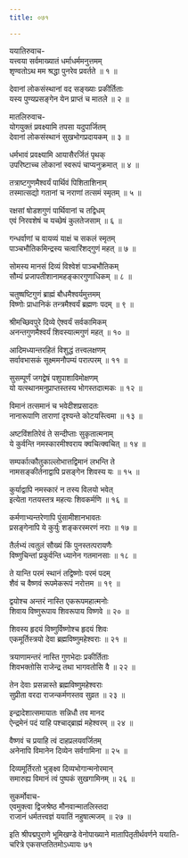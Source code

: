 ```yaml
---
title: ०७१

---
```

ययातिरुवाच-  
यत्त्वया सर्वमाख्यातं धर्माधर्ममनुत्तमम्  
शृण्वतोऽथ मम श्रद्धा पुनरेव प्रवर्तते ॥ १ ॥


देवानां लोकसंस्थानां वद सङ्ख्याः प्रकीर्तिताः  
यस्य पुण्यप्रसङ्गेन येन प्राप्तं च मातले ॥ २ ॥


मातलिरुवाच-  
योगयुक्तं प्रवक्ष्यामि तपसा यदुपार्जितम्  
देवानां लोकसंस्थानं सुखभोगप्रदायकम् ॥ ३ ॥


धर्मभावं प्रवक्ष्यामि आयासैरर्जितं पृथक्  
उपरिष्टाच्च लोकानां स्वरूपं चाप्यनुक्रमात् ॥ ४ ॥


तत्राष्टगुणमैश्वर्यं पार्थिवं पिशिताशिनाम्  
तस्मात्सद्यो गतानां च नराणां तत्समं स्मृतम् ॥ ५ ॥


रक्षसां षोडशगुणं पार्थिवानां च तद्विधम्  
एवं निरवशेषं च यच्छेषं कुलतेजसाम् ॥ ६ ॥


गन्धर्वाणां च वायव्यं याक्षं च सकलं स्मृतम्  
पाञ्चभौतिकमिन्द्रस्य चत्वारिंशद्गुणं महत् ॥ ७ ॥


सोमस्य मानसं दिव्यं विश्वेशं पाञ्चभौतिकम्  
सौम्यं प्रजापतीशानामहङ्कारगुणाधिकम् ॥ ८ ॥


चतुष्षष्टिगुणं ब्राह्मं बौधमैश्वर्यमुत्तमम्  
विष्णोः प्राधानिकं तन्त्रमैश्वर्यं ब्रह्मणः पदम् ॥ ९ ॥


श्रीमच्छिवपुरे दिव्ये ऐश्वर्यं सर्वकामिकम्  
अनन्तगुणमैश्वर्यं शिवस्यात्मगुणं महत् ॥ १० ॥


आदिमध्यान्तरहितं विशुद्धं तत्त्वलक्षणम्  
सर्वावभासकं सूक्ष्ममनौपम्यं परात्परम् ॥ ११ ॥


सुसम्पूर्णं जगद्वेषं पशुपाशाविमोक्षणम्  
यो यत्स्थानमनुप्राप्तस्तस्य भोगस्तदात्मकः ॥ १२ ॥


विमानं तत्समानं च भवेदीशप्रसादतः  
नानारूपाणि ताराणां दृश्यन्ते कोटयस्त्विमा ॥ १३ ॥


अष्टविंशतिरेवं ते सन्दीप्ताः सुकृतात्मनाम्  
ये कुर्वन्ति नमस्कारमीश्वराय क्वचित्क्वचित् ॥ १४ ॥


सम्पर्कात्कौतुकाल्लोभात्तद्विमानं लभन्ति ते  
नामसङ्कीर्तनाद्वापि प्रसङ्गेन शिवस्य यः ॥ १५ ॥


कुर्याद्वापि नमस्कारं न तस्य विलयो भवेत्  
इत्येता गतयस्तत्र महत्यः शिवकर्मणि ॥ १६ ॥


कर्मणाभ्यन्तरेणापि पुंसामीशानभावतः  
प्रसङ्गेनापि ये कुर्युः शङ्करस्मरणं नराः ॥ १७ ॥


तैर्लभ्यं त्वतुलं सौख्यं किं पुनस्तत्परायणैः  
विष्णुचिन्तां प्रकुर्वन्ति ध्यानेन गतमानसाः ॥ १८ ॥


ते यान्ति परमं स्थानं तद्विष्णोः परमं पदम्  
शैवं च वैष्णवं रूपमेकरूपं नरोत्तम ॥ १९ ॥


द्वयोश्च अन्तरं नास्ति एकरूपमहात्मनोः  
शिवाय विष्णुरूपाय शिवरूपाय विष्णवे ॥ २० ॥


शिवस्य हृदयं विष्णुर्विष्णोश्च हृदयं शिवः  
एकमूर्तिस्त्रयो देवा ब्रह्मविष्णुमहेश्वराः ॥ २१ ॥


त्रयाणामन्तरं नास्ति गुणभेदाः प्रकीर्तिताः  
शिवभक्तोसि राजेन्द्र तथा भागवतोसि वै ॥ २२ ॥


तेन देवाः प्रसन्नास्ते ब्रह्मविष्णुमहेश्वराः  
सुप्रीता वरदा राजन्कर्मणस्तव सुव्रत ॥ २३ ॥


इन्द्रादेशात्समायातः सन्निधौ तव मानद  
ऐन्द्रमेनं पदं याहि पश्चाद्ब्राह्मं महेश्वरम् ॥ २४ ॥


वैष्णवं च प्रयाहि त्वं दाहप्रलयवर्जितम्  
अनेनापि विमानेन दिव्येन सर्वगामिना ॥ २५ ॥


दिव्यमूर्तिरतो भुङ्क्ष्व दिव्यभोगान्मनोरमान्  
समारुह्य विमानं त्वं पुष्पकं सुखगामिनम् ॥ २६ ॥


सुकर्मोवाच-  
एवमुक्त्वा द्विजश्रेष्ठ मौनवान्मातलिस्तदा  
राजानं धर्मतत्त्वज्ञं ययातिं नहुषात्मजम् ॥ २७ ॥


इति श्रीपद्मपुराणे भूमिखण्डे वेनोपाख्याने मातापितृतीर्थवर्णने ययाति-  
चरित्रे एकसप्ततितमोऽध्यायः ७१